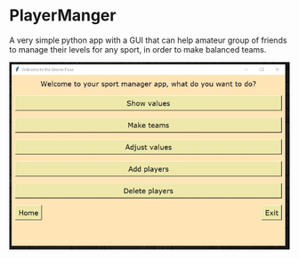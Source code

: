 
# PlayerManger
A very simple python app with a GUI that can help amateur group of friends to manage their levels for any sport, in order to make balanced teams.

<p align="center">
<img src="demopicture.JPG" alt="ssnn" border="0"></a>
</p>
